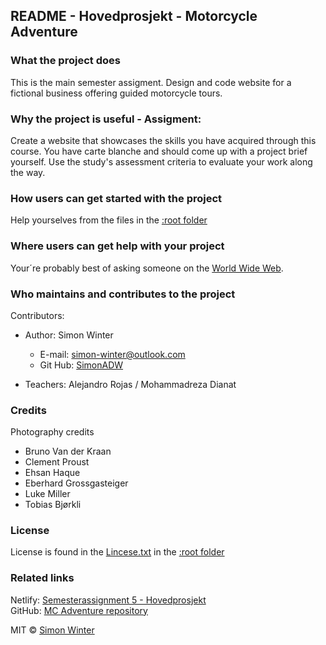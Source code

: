 
## README - Hovedprosjekt -  Motorcycle Adventure


### What the project does  
This is the main semester assigment.
Design and code website for a fictional business offering guided motorcycle tours.

### Why the project is useful - Assigment:
Create a website that showcases the skills you have acquired through this course. You have carte blanche and should come up with a project brief yourself. Use the study's assessment criteria to evaluate your work along the way.
	
### How users can get started with the project  
Help yourselves from the files in the [:root folder][] 

### Where users can get help with your project  
Your´re probably best of asking someone on the [World Wide Web](www.google.com).

### Who maintains and contributes to the project  
Contributors:  
* Author: Simon Winter
	* E-mail: simon-winter@outlook.com
	* Git Hub: [SimonADW](https://github.com/SimonADW)

* Teachers: Alejandro Rojas / Mohammadreza Dianat

### Credits
Photography credits
* Bruno Van der Kraan
* Clement Proust
* Ehsan Haque
* Eberhard Grossgasteiger
* Luke Miller
* Tobias Bjørkli

### License  
License is found in the [Lincese.txt](License.txt) in the [:root folder][]

### Related links
Netlify: [Semesterassignment 5 - Hovedprosjekt](https://semesterassignment5-simon-winter.netlify.app/)  
GitHub: [MC Adventure repository](https://github.com/SimonADW/231026-mc-adventure)


MIT © [Simon Winter](https://github.com/SimonADW)

[:root folder]: ./